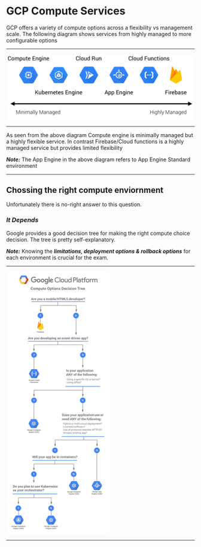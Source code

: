 # GCP Compute Services

GCP offers a variety of compute options across a flexibility vs management scale. The following diagram shows services from highly managed to more configurable options

---

![Managed vs Flexible Compute Scale](./managed.png)

---

As seen from the above diagram Compute engine is minimally managed but a highly flexible service. In contrast Firebase/Cloud functions is a highly managed service but provides limited flexibility

***Note:*** The App Engine in the above diagram refers to App Engine Standard environment

---

## **Chossing the right compute enviornment**

Unfortunately there is no-right answer to this question.

### ***It Depends***

Google provides a good decision tree for making the right compute choice decision. The tree is pretty self-explanatory.

***Note:*** Knowing the ***limitations, deployment options & rollback options*** for each environment is crucial for the exam. 

---

![Decision Tree](./decisiontree.png)

---
